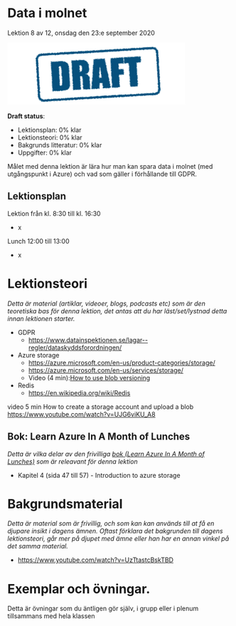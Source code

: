 # Data i molnet

Lektion 8 av 12, onsdag den 23:e september 2020

![Draft](/assets/images/draft.png)

**Draft status**:

* Lektionsplan: 0% klar
* Lektionsteori: 0% klar
* Bakgrunds litteratur: 0% klar
* Uppgifter: 0% klar

Målet med denna lektion är lära hur man kan spara data i molnet (med utgångspunkt i Azure) och vad som gäller i förhållande till GDPR.

## Lektionsplan
Lektion från kl. 8:30 till kl. 16:30

* x

Lunch 12:00 till 13:00

* x

# Lektionsteori
*Detta är material (artiklar, videoer, blogs, podcasts etc) som är den teoretiska bas för denna lektion, det antas att du har läst/set/lystnad detta innan lektionen starter.*

* GDPR
  * https://www.datainspektionen.se/lagar--regler/dataskyddsforordningen/
* Azure storage
  * https://azure.microsoft.com/en-us/product-categories/storage/
  * https://azure.microsoft.com/en-us/services/storage/
  * Video (4 min):[How to use blob versioning](https://www.youtube.com/watch?v=m7e9h1gedWQ)
* Redis
  * https://en.wikipedia.org/wiki/Redis

video 5 min How to create a storage account and upload a blob https://www.youtube.com/watch?v=UJG6viKU_A8

## Bok: Learn Azure In A Month of Lunches

*Detta är vilka delar av den frivilliga [bok (Learn Azure In A Month of Lunches)](info_learningmaterial.md) som är releavant för denna lektion*

* Kapitel 4 (sida 47 till 57) - Introduction to azure storage

# Bakgrundsmaterial

*Detta är material som är frivillig, och som kan kan används till at få en djupare insikt i dagens ämnen. Oftast förklara det bakgrunden till dagens lektionsteori, går mer på djupet med ämne eller han har en annan vinkel på det samma material.*

* https://www.youtube.com/watch?v=UzTtastcBskTBD

# Exemplar och övningar. 

Detta är övningar som du äntligen gör själv, i grupp eller i plenum tillsammans med hela klassen